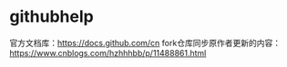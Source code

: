 # githubhelp
官方文档库：https://docs.github.com/cn
fork仓库同步原作者更新的内容：https://www.cnblogs.com/hzhhhbb/p/11488861.html
